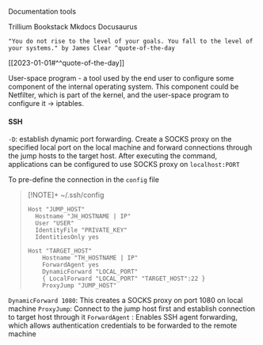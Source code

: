 
Documentation tools

Trillium
Bookstack
Mkdocs
Docusaurus

```
"You do not rise to the level of your goals. You fall to the level of your systems." by James Clear ^quote-of-the-day
```

[[2023-01-01#^^quote-of-the-day]]

User-space program - a tool used by the end user to configure some component of the internal operating system. This component could be Netfilter, which is part of the kernel, and the user-space program to configure it -> iptables.


#### SSH

`-D`: establish dynamic port forwarding. Create a SOCKS proxy on the specified local port on the local machine and forward connections through the jump hosts to the target host. After executing the command, applications can be configured to use SOCKS proxy on `localhost:PORT`

To pre-define the connection in the `config` file

> [!NOTE]+  ~/.ssh/config
> ```
> Host "JUMP_HOST"
> 	Hostname "JH_HOSTNAME | IP"
> 	User "USER"
> 	IdentityFile "PRIVATE_KEY"
> 	IdentitiesOnly yes
> 
> Host "TARGET_HOST"
>     Hostname "TH_HOSTNAME | IP"
>     ForwardAgent yes
>     DynamicForward "LOCAL_PORT"
>     { LocalForward "LOCAL_PORT" "TARGET_HOST":22 }
>     ProxyJump "JUMP_HOST"
> ```

`DynamicForward 1080`: This creates a SOCKS proxy on port 1080 on local machine
`ProxyJump`: Connect to the jump host first and establish connection to target host through it
`ForwardAgent` : Enables SSH agent forwarding, which allows authentication credentials to be forwarded to the remote machine